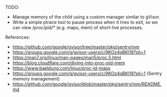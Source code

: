 TODO:
- Manage memory of the child using a custom manager similar to gVisor.
- Write a simple ptrace tool to pause process when it tries to exit, so we can view /proc/pid/* (e.g. maps, mem) of short-live processes.

References:
- https://github.com/google/gvisor/tree/master/pkg/sentry/mm
- https://groups.google.com/g/gvisor-users/c/9KOz4qBKl18?pli=1
- https://man7.org/linux/man-pages/man5/proc.5.html
- https://blog.cloudflare.com/diving-into-proc-pid-mem
- https://www.baeldung.com/linux/proc-id-maps
- https://groups.google.com/g/gvisor-users/c/9KOz4qBKl18?pli=1 (Sentry memory management)
- https://github.com/google/gvisor/blob/master/pkg/sentry/mm/README.md
